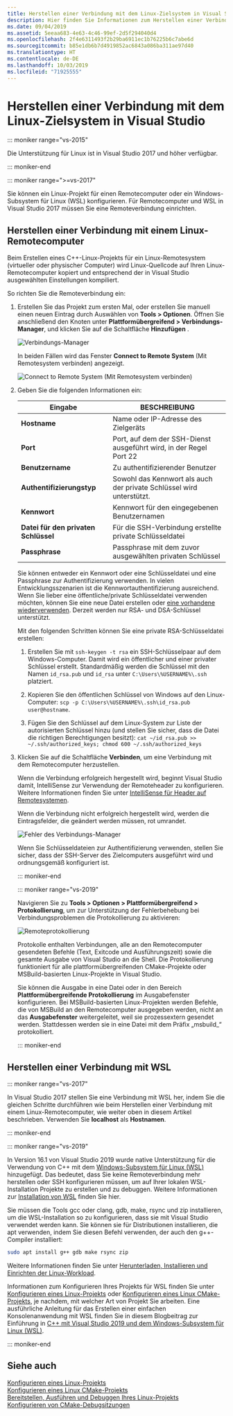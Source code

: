 ```yaml
---
title: Herstellen einer Verbindung mit dem Linux-Zielsystem in Visual Studio
description: Hier finden Sie Informationen zum Herstellen einer Verbindung mit einem Linux-Remotecomputer oder mit WSL über ein C++-Projekt in Visual Studio.
ms.date: 09/04/2019
ms.assetid: 5eeaa683-4e63-4c46-99ef-2d5f294040d4
ms.openlocfilehash: 2f4e6311493f2b29ba6911ec1b76225b6c7abe6d
ms.sourcegitcommit: b85e1db6b7d4919852ac6843a086ba311ae97d40
ms.translationtype: HT
ms.contentlocale: de-DE
ms.lasthandoff: 10/03/2019
ms.locfileid: "71925555"
---
```

# <a name="connect-to-your-target-linux-system-in-visual-studio"></a>Herstellen einer Verbindung mit dem Linux-Zielsystem in Visual Studio

::: moniker range="vs-2015"

Die Unterstützung für Linux ist in Visual Studio 2017 und höher verfügbar.

::: moniker-end

::: moniker range=">=vs-2017"

Sie können ein Linux-Projekt für einen Remotecomputer oder ein Windows-Subsystem für Linux (WSL) konfigurieren. Für Remotecomputer und WSL in Visual Studio 2017 müssen Sie eine Remoteverbindung einrichten. 

## <a name="connect-to-a-remote-linux-computer"></a>Herstellen einer Verbindung mit einem Linux-Remotecomputer

Beim Erstellen eines C++-Linux-Projekts für ein Linux-Remotesystem (virtueller oder physischer Computer) wird Linux-Quellcode auf Ihren Linux-Remotecomputer kopiert und entsprechend der in Visual Studio ausgewählten Einstellungen kompiliert.

So richten Sie die Remoteverbindung ein:

1. Erstellen Sie das Projekt zum ersten Mal, oder erstellen Sie manuell einen neuen Eintrag durch Auswählen von **Tools > Optionen**. Öffnen Sie anschließend den Knoten unter **Plattformübergreifend > Verbindungs-Manager**, und klicken Sie auf die Schaltfläche **Hinzufügen** .

   ![Verbindungs-Manager](media/settings_connectionmanager.png)

   In beiden Fällen wird das Fenster **Connect to Remote System** (Mit Remotesystem verbinden) angezeigt.

   ![Connect to Remote System (Mit Remotesystem verbinden)](media/connect.png)

1. Geben Sie die folgenden Informationen ein:

   | Eingabe | BESCHREIBUNG
   | ----- | ---
   | **Hostname**           | Name oder IP-Adresse des Zielgeräts
   | **Port**                | Port, auf dem der SSH-Dienst ausgeführt wird, in der Regel Port 22
   | **Benutzername**           | Zu authentifizierender Benutzer
   | **Authentifizierungstyp** | Sowohl das Kennwort als auch der private Schlüssel wird unterstützt.
   | **Kennwort**            | Kennwort für den eingegebenen Benutzernamen
   | **Datei für den privaten Schlüssel**    | Für die SSH-Verbindung erstellte private Schlüsseldatei
   | **Passphrase**          | Passphrase mit dem zuvor ausgewählten privaten Schlüssel

   Sie können entweder ein Kennwort oder eine Schlüsseldatei und eine Passphrase zur Authentifizierung verwenden. In vielen Entwicklungsszenarien ist die Kennwortauthentifizierung ausreichend. Wenn Sie lieber eine öffentliche/private Schlüsseldatei verwenden möchten, können Sie eine neue Datei erstellen oder [eine vorhandene wiederverwenden](https://security.stackexchange.com/questions/10203/reusing-private-public-keys). Derzeit werden nur RSA- und DSA-Schlüssel unterstützt. 
   
   Mit den folgenden Schritten können Sie eine private RSA-Schlüsseldatei erstellen:

    1. Erstellen Sie mit `ssh-keygen -t rsa` ein SSH-Schlüsselpaar auf dem Windows-Computer. Damit wird ein öffentlicher und einer privater Schlüssel erstellt. Standardmäßig werden die Schlüssel mit den Namen `id_rsa.pub` und `id_rsa` unter `C:\Users\%USERNAME%\.ssh` platziert.

    1. Kopieren Sie den öffentlichen Schlüssel von Windows auf den Linux-Computer: `scp -p C:\Users\%USERNAME%\.ssh\id_rsa.pub user@hostname`.

    1. Fügen Sie den Schlüssel auf dem Linux-System zur Liste der autorisierten Schlüssel hinzu (und stellen Sie sicher, dass die Datei die richtigen Berechtigungen besitzt): `cat ~/id_rsa.pub >> ~/.ssh/authorized_keys; chmod 600 ~/.ssh/authorized_keys`

1. Klicken Sie auf die Schaltfläche **Verbinden**, um eine Verbindung mit dem Remotecomputer herzustellen. 

   Wenn die Verbindung erfolgreich hergestellt wird, beginnt Visual Studio damit, IntelliSense zur Verwendung der Remoteheader zu konfigurieren. Weitere Informationen finden Sie unter [IntelliSense für Header auf Remotesystemen](configure-a-linux-project.md#remote_intellisense).

   Wenn die Verbindung nicht erfolgreich hergestellt wird, werden die Eintragsfelder, die geändert werden müssen, rot umrandet.

   ![Fehler des Verbindungs-Manager](media/settings_connectionmanagererror.png)

   Wenn Sie Schlüsseldateien zur Authentifizierung verwenden, stellen Sie sicher, dass der SSH-Server des Zielcomputers ausgeführt wird und ordnungsgemäß konfiguriert ist.

   ::: moniker-end

   ::: moniker range="vs-2019"

   Navigieren Sie zu **Tools > Optionen > Plattformübergreifend > Protokollierung**, um zur Unterstützung der Fehlerbehebung bei Verbindungsproblemen die Protokollierung zu aktivieren:

   ![Remoteprotokollierung](media/remote-logging-vs2019.png)

   Protokolle enthalten Verbindungen, alle an den Remotecomputer gesendeten Befehle (Text, Exitcode und Ausführungszeit) sowie die gesamte Ausgabe von Visual Studio an die Shell. Die Protokollierung funktioniert für alle plattformübergreifenden CMake-Projekte oder MSBuild-basierten Linux-Projekte in Visual Studio.

   Sie können die Ausgabe in eine Datei oder in den Bereich **Plattformübergreifende Protokollierung** im Ausgabefenster konfigurieren. Bei MSBuild-basierten Linux-Projekten werden Befehle, die von MSBuild an den Remotecomputer ausgegeben werden, nicht an das **Ausgabefenster** weitergeleitet, weil sie prozessextern gesendet werden. Stattdessen werden sie in eine Datei mit dem Präfix „msbuild_“ protokolliert.

   ::: moniker-end

## <a name="connect-to-wsl"></a>Herstellen einer Verbindung mit WSL

::: moniker range="vs-2017"

In Visual Studio 2017 stellen Sie eine Verbindung mit WSL her, indem Sie die gleichen Schritte durchführen wie beim Herstellen einer Verbindung mit einem Linux-Remotecomputer, wie weiter oben in diesem Artikel beschrieben. Verwenden Sie **localhost** als **Hostnamen**.

::: moniker-end

::: moniker range="vs-2019"

In Version 16.1 von Visual Studio 2019 wurde native Unterstützung für die Verwendung von C++ mit dem [Windows-Subsystem für Linux (WSL)](https://docs.microsoft.com/windows/wsl/about) hinzugefügt.  Das bedeutet, dass Sie keine Remoteverbindung mehr herstellen oder SSH konfigurieren müssen, um auf Ihrer lokalen WSL-Installation Projekte zu erstellen und zu debuggen. Weitere Informationen zur [Installation von WSL](https://docs.microsoft.com/windows/wsl/install-win10) finden Sie hier.

Sie müssen die Tools gcc oder clang, gdb, make, rsync und zip installieren, um die WSL-Installation so zu konfigurieren, dass sie mit Visual Studio verwendet werden kann. Sie können sie für Distributionen installieren, die apt verwenden, indem Sie diesen Befehl verwenden, der auch den g++-Compiler installiert: 

```bash
sudo apt install g++ gdb make rsync zip
```
Weitere Informationen finden Sie unter [Herunterladen, Installieren und Einrichten der Linux-Workload](download-install-and-setup-the-linux-development-workload.md).

Informationen zum Konfigurieren Ihres Projekts für WSL finden Sie unter [Konfigurieren eines Linux-Projekts](configure-a-linux-project.md) oder [Konfigurieren eines Linux CMake-Projekts](cmake-linux-project.md), je nachdem, mit welcher Art von Projekt Sie arbeiten. Eine ausführliche Anleitung für das Erstellen einer einfachen Konsolenanwendung mit WSL finden Sie in diesem Blogbeitrag zur Einführung in [C++ mit Visual Studio 2019 und dem Windows-Subsystem für Linux (WSL)](https://devblogs.microsoft.com/cppblog/c-with-visual-studio-2019-and-windows-subsystem-for-linux-wsl/).

::: moniker-end

## <a name="see-also"></a>Siehe auch

[Konfigurieren eines Linux-Projekts](configure-a-linux-project.md)<br />
[Konfigurieren eines Linux CMake-Projekts](cmake-linux-project.md)<br />
[Bereitstellen, Ausführen und Debuggen Ihres Linux-Projekts](deploy-run-and-debug-your-linux-project.md)<br />
[Konfigurieren von CMake-Debugsitzungen](../build/configure-cmake-debugging-sessions.md)

